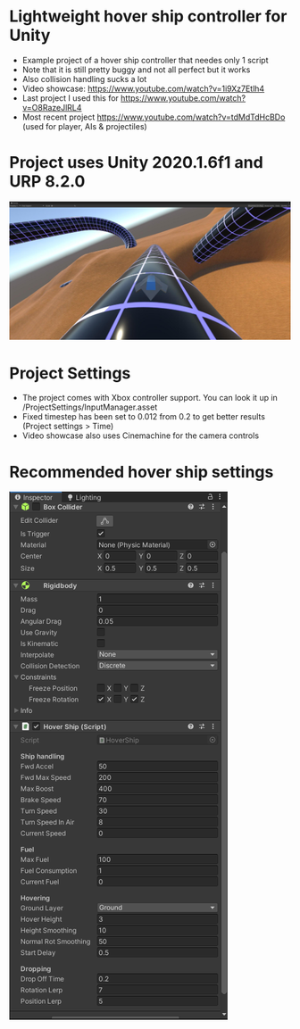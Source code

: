 # Lightweight hover ship controller for Unity

- Example project of a hover ship controller that needes only 1 script
- Note that it is still pretty buggy and not all perfect but it works
- Also collision handling sucks a lot
- Video showcase: https://www.youtube.com/watch?v=1i9Xz7Etlh4
- Last project I used this for https://www.youtube.com/watch?v=O8RazeJlRL4
- Most recent project https://www.youtube.com/watch?v=tdMdTdHcBDo (used for player, AIs & projectiles)

# Project uses Unity 2020.1.6f1 and URP 8.2.0

![Alt text](Screenshots/ExampleScreenshot.jpg?raw=true "Example")


# Project Settings

- The project comes with Xbox controller support. You can look it up in /ProjectSettings/InputManager.asset
- Fixed timestep has been set to 0.012 from 0.2 to get better results (Project settings > Time)
- Video showcase also uses Cinemachine for the camera controls

# Recommended hover ship settings

![Alt text](Screenshots/RecommendedSettings.png?raw=true "Recommended")


